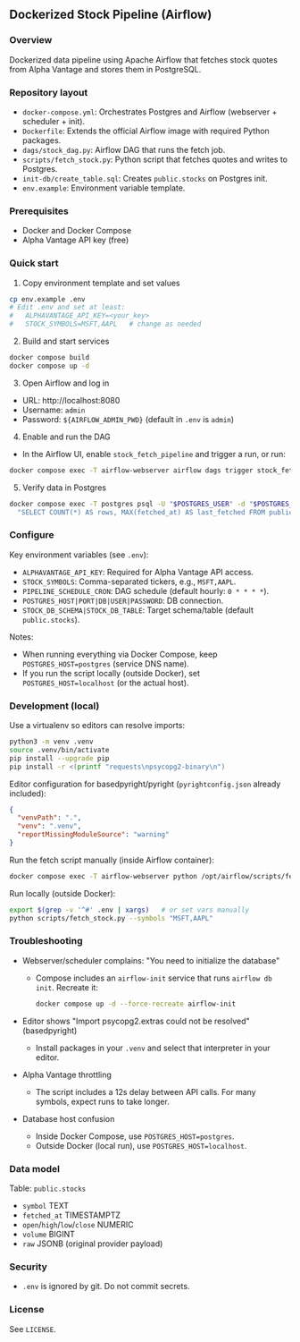 ## Dockerized Stock Pipeline (Airflow)

### Overview
Dockerized data pipeline using Apache Airflow that fetches stock quotes from Alpha Vantage and stores them in PostgreSQL.

### Repository layout
- `docker-compose.yml`: Orchestrates Postgres and Airflow (webserver + scheduler + init).
- `Dockerfile`: Extends the official Airflow image with required Python packages.
- `dags/stock_dag.py`: Airflow DAG that runs the fetch job.
- `scripts/fetch_stock.py`: Python script that fetches quotes and writes to Postgres.
- `init-db/create_table.sql`: Creates `public.stocks` on Postgres init.
- `env.example`: Environment variable template.

### Prerequisites
- Docker and Docker Compose
- Alpha Vantage API key (free)

### Quick start
1) Copy environment template and set values
```bash
cp env.example .env
# Edit .env and set at least:
#   ALPHAVANTAGE_API_KEY=<your_key>
#   STOCK_SYMBOLS=MSFT,AAPL   # change as needed
```

2) Build and start services
```bash
docker compose build
docker compose up -d
```

3) Open Airflow and log in
- URL: http://localhost:8080
- Username: `admin`
- Password: `${AIRFLOW_ADMIN_PWD}` (default in `.env` is `admin`)

4) Enable and run the DAG
- In the Airflow UI, enable `stock_fetch_pipeline` and trigger a run, or run:
```bash
docker compose exec -T airflow-webserver airflow dags trigger stock_fetch_pipeline
```

5) Verify data in Postgres
```bash
docker compose exec -T postgres psql -U "$POSTGRES_USER" -d "$POSTGRES_DB" -c \
  "SELECT COUNT(*) AS rows, MAX(fetched_at) AS last_fetched FROM public.stocks;"
```

### Configure
Key environment variables (see `.env`):
- `ALPHAVANTAGE_API_KEY`: Required for Alpha Vantage API access.
- `STOCK_SYMBOLS`: Comma-separated tickers, e.g., `MSFT,AAPL`.
- `PIPELINE_SCHEDULE_CRON`: DAG schedule (default hourly: `0 * * * *`).
- `POSTGRES_HOST|PORT|DB|USER|PASSWORD`: DB connection.
- `STOCK_DB_SCHEMA|STOCK_DB_TABLE`: Target schema/table (default `public.stocks`).

Notes:
- When running everything via Docker Compose, keep `POSTGRES_HOST=postgres` (service DNS name).
- If you run the script locally (outside Docker), set `POSTGRES_HOST=localhost` (or the actual host).

### Development (local)
Use a virtualenv so editors can resolve imports:
```bash
python3 -m venv .venv
source .venv/bin/activate
pip install --upgrade pip
pip install -r <(printf "requests\npsycopg2-binary\n")
```

Editor configuration for basedpyright/pyright (`pyrightconfig.json` already included):
```json
{
  "venvPath": ".",
  "venv": ".venv",
  "reportMissingModuleSource": "warning"
}
```

Run the fetch script manually (inside Airflow container):
```bash
docker compose exec -T airflow-webserver python /opt/airflow/scripts/fetch_stock.py --symbols "MSFT,AAPL"
```

Run locally (outside Docker):
```bash
export $(grep -v '^#' .env | xargs)   # or set vars manually
python scripts/fetch_stock.py --symbols "MSFT,AAPL"
```

### Troubleshooting
- Webserver/scheduler complains: "You need to initialize the database"
  - Compose includes an `airflow-init` service that runs `airflow db init`. Recreate it:
    ```bash
    docker compose up -d --force-recreate airflow-init
    ```

- Editor shows "Import psycopg2.extras could not be resolved" (basedpyright)
  - Install packages in your `.venv` and select that interpreter in your editor.

- Alpha Vantage throttling
  - The script includes a 12s delay between API calls. For many symbols, expect runs to take longer.

- Database host confusion
  - Inside Docker Compose, use `POSTGRES_HOST=postgres`.
  - Outside Docker (local run), use `POSTGRES_HOST=localhost`.

### Data model
Table: `public.stocks`
- `symbol` TEXT
- `fetched_at` TIMESTAMPTZ
- `open`/`high`/`low`/`close` NUMERIC
- `volume` BIGINT
- `raw` JSONB (original provider payload)

### Security
- `.env` is ignored by git. Do not commit secrets.

### License
See `LICENSE`.
